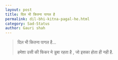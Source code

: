 ```yaml
---
layout: post
title: दिल भी कितना पागल है
permalink: dil-bhi-kitna-pagal-he.html
category: Sad-Status
author: Gauri shah
---
```

> दिल भी कितना पागल है…
> 
> हमेशा उसी की फिकर मे डुबा रहता है , जो इसका होता ही नही है.
